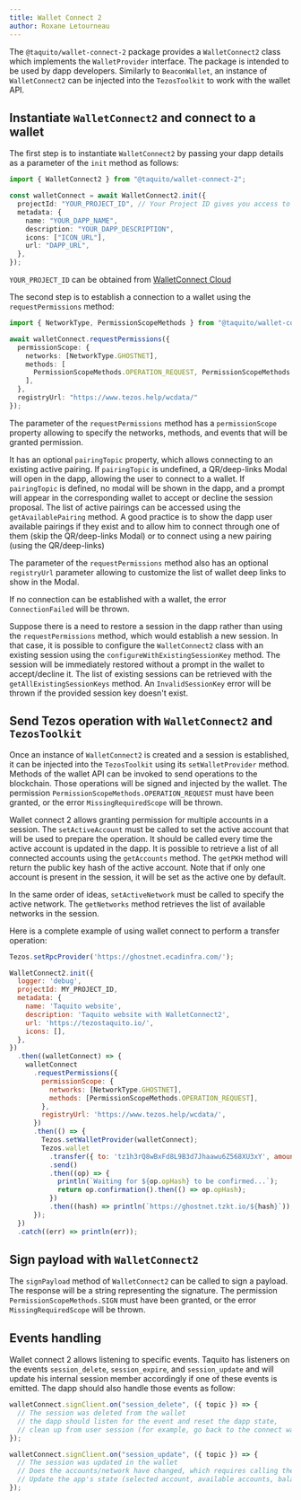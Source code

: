```yaml
---
title: Wallet Connect 2
author: Roxane Letourneau
---
```


The `@taquito/wallet-connect-2` package provides a `WalletConnect2` class which implements the `WalletProvider` interface. The package is intended to be used by dapp developers. Similarly to `BeaconWallet`, an instance of `WalletConnect2` can be injected into the `TezosToolkit` to work with the wallet API.

## Instantiate `WalletConnect2` and connect to a wallet

The first step is to instantiate `WalletConnect2` by passing your dapp details as a parameter of the `init` method as follows:

```ts
import { WalletConnect2 } from "@taquito/wallet-connect-2";

const walletConnect = await WalletConnect2.init({
  projectId: "YOUR_PROJECT_ID", // Your Project ID gives you access to WalletConnect Cloud
  metadata: {
    name: "YOUR_DAPP_NAME",
    description: "YOUR_DAPP_DESCRIPTION",
    icons: ["ICON_URL"],
    url: "DAPP_URL",
  },
});
```
`YOUR_PROJECT_ID` can be obtained from [WalletConnect Cloud](https://cloud.walletconnect.com/sign-in)

The second step is to establish a connection to a wallet using the `requestPermissions` method:

```ts
import { NetworkType, PermissionScopeMethods } from "@taquito/wallet-connect-2";

await walletConnect.requestPermissions({
  permissionScope: {
    networks: [NetworkType.GHOSTNET],
    methods: [
      PermissionScopeMethods.OPERATION_REQUEST, PermissionScopeMethods.SIGN
    ],
  },
  registryUrl: "https://www.tezos.help/wcdata/"
});
```

The parameter of the `requestPermissions` method has a `permissionScope` property allowing to specify the networks, methods, and events that will be granted permission.

It has an optional `pairingTopic` property, which allows connecting to an existing active pairing. If `pairingTopic` is undefined, a QR/deep-links Modal will open in the dapp, allowing the user to connect to a wallet. If `pairingTopic` is defined, no modal will be shown in the dapp, and a prompt will appear in the corresponding wallet to accept or decline the session proposal. The list of active pairings can be accessed using the `getAvailablePairing` method. A good practice is to show the dapp user available pairings if they exist and to allow him to connect through one of them (skip the QR/deep-links Modal) or to connect using a new pairing (using the QR/deep-links)

The parameter of the `requestPermissions` method also has an optional `registryUrl` parameter allowing to customize the list of wallet deep links to show in the Modal.

If no connection can be established with a wallet, the error `ConnectionFailed` will be thrown.

Suppose there is a need to restore a session in the dapp rather than using the `requestPermissions` method, which would establish a new session. In that case, it is possible to configure the `WalletConnect2` class with an existing session using the `configureWithExistingSessionKey` method. The session will be immediately restored without a prompt in the wallet to accept/decline it. The list of existing sessions can be retrieved with the `getAllExistingSessionKeys` method. An `InvalidSessionKey` error will be thrown if the provided session key doesn't exist.

## Send Tezos operation with `WalletConnect2` and `TezosToolkit`

Once an instance of `WalletConnect2` is created and a session is established, it can be injected into the `TezosToolkit` using its `setWalletProvider` method. Methods of the wallet API can be invoked to send operations to the blockchain. Those operations will be signed and injected by the wallet. The permission `PermissionScopeMethods.OPERATION_REQUEST` must have been granted, or the error `MissingRequiredScope` will be thrown.

Wallet connect 2 allows granting permission for multiple accounts in a session. The `setActiveAccount` must be called to set the active account that will be used to prepare the operation. It should be called every time the active account is updated in the dapp. It is possible to retrieve a list of all connected accounts using the `getAccounts` method. The `getPKH` method will return the public key hash of the active account. Note that if only one account is present in the session, it will be set as the active one by default.

In the same order of ideas, `setActiveNetwork` must be called to specify the active network. The `getNetworks` method retrieves the list of available networks in the session.

Here is a complete example of using wallet connect to perform a transfer operation:

```js live noInline noConfig
Tezos.setRpcProvider('https://ghostnet.ecadinfra.com/');

WalletConnect2.init({
  logger: 'debug',
  projectId: MY_PROJECT_ID,
  metadata: {
    name: 'Taquito website',
    description: 'Taquito website with WalletConnect2',
    url: 'https://tezostaquito.io/',
    icons: [],
  },
})
  .then((walletConnect) => {
    walletConnect
      .requestPermissions({
        permissionScope: {
          networks: [NetworkType.GHOSTNET],
          methods: [PermissionScopeMethods.OPERATION_REQUEST],
        },
        registryUrl: 'https://www.tezos.help/wcdata/',
      })
      .then(() => {
        Tezos.setWalletProvider(walletConnect);
        Tezos.wallet
          .transfer({ to: 'tz1h3rQ8wBxFd8L9B3d7Jhaawu6Z568XU3xY', amount: 1 })
          .send()
          .then((op) => {
            println(`Waiting for ${op.opHash} to be confirmed...`);
            return op.confirmation().then(() => op.opHash);
          })
          .then((hash) => println(`https://ghostnet.tzkt.io/${hash}`));
      });
  })
  .catch((err) => println(err));
```

## Sign payload with `WalletConnect2`

The `signPayload` method of `WalletConnect2` can be called to sign a payload. The response will be a string representing the signature. The permission `PermissionScopeMethods.SIGN` must have been granted, or the error `MissingRequiredScope` will be thrown.

## Events handling

Wallet connect 2 allows listening to specific events. Taquito has listeners on the events `session_delete`, `session_expire`, and `session_update` and will update his internal session member accordingly if one of these events is emitted. The dapp should also handle those events as follow:

```ts
walletConnect.signClient.on("session_delete", ({ topic }) => {
  // The session was deleted from the wallet
  // the dapp should listen for the event and reset the dapp state,
  // clean up from user session (for example, go back to the connect wallet page)
});

walletConnect.signClient.on("session_update", ({ topic }) => {
  // The session was updated in the wallet
  // Does the accounts/network have changed, which requires calling the `setActiveAccount/setActiveNetwork` methods?
  // Update the app's state (selected account, available accounts, balance, ...)
});
```